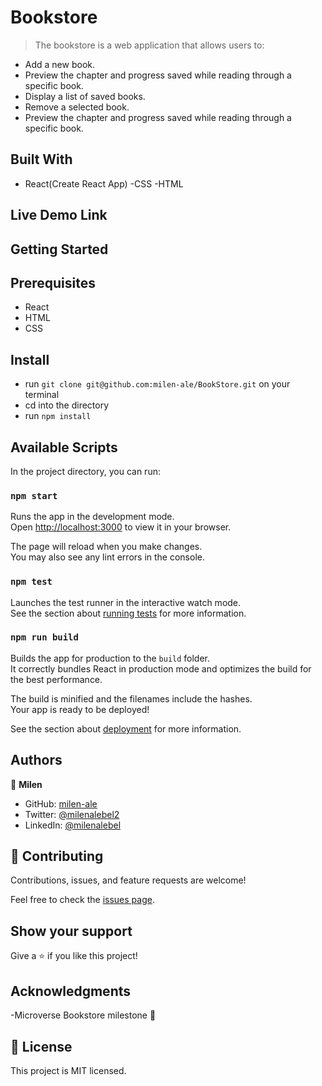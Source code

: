 # Bookstore

> The bookstore is a web application that allows users to:

- Add a new book.
- Preview the chapter and progress saved while reading through a specific book.
- Display a list of saved books.
- Remove a selected book.
- Preview the chapter and progress saved while reading through a specific book. 

## Built With

- React(Create React App)
-CSS
-HTML

## Live Demo Link

## Getting Started

## Prerequisites

- React
- HTML
- CSS

## Install

- run `git clone git@github.com:milen-ale/BookStore.git` on your terminal
- cd into the directory
- run `npm install`

## Available Scripts

In the project directory, you can run:

### `npm start`

Runs the app in the development mode.\
Open [http://localhost:3000](http://localhost:3000) to view it in your browser.

The page will reload when you make changes.\
You may also see any lint errors in the console.

### `npm test`

Launches the test runner in the interactive watch mode.\
See the section about [running tests](https://facebook.github.io/create-react-app/docs/running-tests) for more information.

### `npm run build`

Builds the app for production to the `build` folder.\
It correctly bundles React in production mode and optimizes the build for the best performance.

The build is minified and the filenames include the hashes.\
Your app is ready to be deployed!

See the section about [deployment](https://facebook.github.io/create-react-app/docs/deployment) for more information.

## Authors

👤 **Milen**

- GitHub: [milen-ale](https://github.com/milen-ale)
- Twitter: [@milenalebel2](https://twitter.com/@milenalebel2_)
- LinkedIn: [@milenalebel](https://www.linkedin.com/in/@milenalebel/)

## 🤝 Contributing

Contributions, issues, and feature requests are welcome!

Feel free to check the [issues page](../../issues/).

## Show your support

Give a ⭐️ if you like this project!

## Acknowledgments

-Microverse Bookstore milestone 🎉

## 📝 License
This project is MIT licensed.